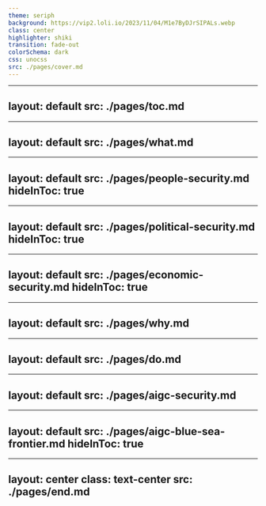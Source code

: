 ```yaml
---
theme: seriph
background: https://vip2.loli.io/2023/11/04/M1e7ByDJrSIPALs.webp
class: center
highlighter: shiki
transition: fade-out
colorSchema: dark
css: unocss
src: ./pages/cover.md
---
```


<!-- time: 10s -->

---
layout: default
src: ./pages/toc.md
---

<!-- time: 20s -->

---
layout: default
src: ./pages/what.md
---

---
layout: default
src: ./pages/people-security.md
hideInToc: true
---

---
layout: default
src: ./pages/political-security.md
hideInToc: true
---

---
layout: default
src: ./pages/economic-security.md
hideInToc: true
---

---
layout: default
src: ./pages/why.md
---

---
layout: default
src: ./pages/do.md
---

---
layout: default
src: ./pages/aigc-security.md
---

---
layout: default
src: ./pages/aigc-blue-sea-frontier.md
hideInToc: true
---

---
layout: center
class: text-center
src: ./pages/end.md
---


